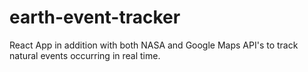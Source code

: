 # earth-event-tracker
React App in addition with both NASA and Google Maps API's to track natural events occurring in real time. 
